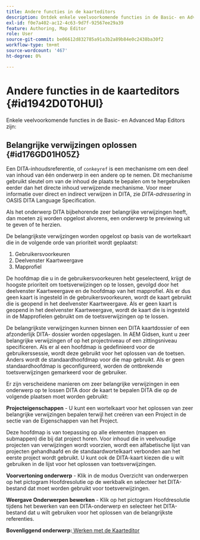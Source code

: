 ```yaml
---
title: Andere functies in de kaarteditors
description: Ontdek enkele veelvoorkomende functies in de Basic- en Advanced Map Editors. Leer hoe u belangrijke verwijzingen in de Kaart-editor kunt oplossen.
exl-id: f0e7a402-ac12-4c63-9d7f-92567ee29a39
feature: Authoring, Map Editor
role: User
source-git-commit: be06612d832785a91a3b2a89b84e0c2438ba30f2
workflow-type: tm+mt
source-wordcount: '467'
ht-degree: 0%

---
```


# Andere functies in de kaarteditors {#id1942D0T0HUI}

Enkele veelvoorkomende functies in de Basic- en Advanced Map Editors zijn:

## Belangrijke verwijzingen oplossen {#id176GD01H05Z}

Een DITA-inhoudsreferentie, of `conkeyref` is een mechanisme om een deel van inhoud van één onderwerp in een andere op te nemen. Dit mechanisme gebruikt sleutel om van de inhoud de plaats te bepalen om te hergebruiken eerder dan het directe inhoud verwijzende mechanisme. Voor meer informatie over direct en indirect verwijzen in DITA, zie *DITA-adressering* in OASIS DITA Language Specification.

Als het onderwerp DITA bijbehorende zeer belangrijke verwijzingen heeft, dan moeten zij worden opgelost alvorens, een onderwerp te previewing uit te geven of te herzien.

De belangrijkste verwijzingen worden opgelost op basis van de wortelkaart die in de volgende orde van prioriteit wordt geplaatst:

1. Gebruikersvoorkeuren
1. Deelvenster Kaartweergave
1. Mapprofiel

De hoofdmap die u in de gebruikersvoorkeuren hebt geselecteerd, krijgt de hoogste prioriteit om toetsverwijzingen op te lossen, gevolgd door het deelvenster Kaartweergave en de hoofdmap van het mapprofiel. Als er dus geen kaart is ingesteld in de gebruikersvoorkeuren, wordt de kaart gebruikt die is geopend in het deelvenster Kaartweergave. Als er geen kaart is geopend in het deelvenster Kaartweergave, wordt de kaart die is ingesteld in de Mapprofielen gebruikt om de toetsverwijzingen op te lossen.

De belangrijkste verwijzingen kunnen binnen een DITA kaartdossier of een afzonderlijk DITA- dossier worden opgeslagen. In AEM Gidsen, kunt u zeer belangrijke verwijzingen of op het projectniveau of een zittingsniveau specificeren. Als er al een hoofdmap is gedefinieerd voor de gebruikerssessie, wordt deze gebruikt voor het oplossen van de toetsen. Anders wordt de standaardhoofdmap voor die map gebruikt. Als er geen standaardhoofdmap is geconfigureerd, worden de ontbrekende toetsverwijzingen gemarkeerd voor de gebruiker.

Er zijn verscheidene manieren om zeer belangrijke verwijzingen in een onderwerp op te lossen DITA door de kaart te bepalen DITA die op de volgende plaatsen moet worden gebruikt:

**Projecteigenschappen** - U kunt een wortelkaart voor het oplossen van zeer belangrijke verwijzingen bepalen terwijl het creëren van een Project in de sectie van de Eigenschappen van het Project.

Deze hoofdmap is van toepassing op alle elementen \(mappen en submappen\) die bij dat project horen. Voor inhoud die in veelvoudige projecten van verwijzingen wordt voorzien, wordt een alfabetische lijst van projecten gehandhaafd en de standaardwortelkaart verbonden aan het eerste project wordt gebruikt. U kunt ook de DITA-kaart kiezen die u wilt gebruiken in de lijst voor het oplossen van toetsverwijzingen.

**Voorvertoning onderwerp** - Klik in de modus Overzicht van onderwerpen op het pictogram Hoofdresolutie op de werkbalk en selecteer het DITA-bestand dat moet worden gebruikt voor toetsverwijzingen.

**Weergave Onderwerpen bewerken** - Klik op het pictogram Hoofdresolutie tijdens het bewerken van een DITA-onderwerp en selecteer het DITA-bestand dat u wilt gebruiken voor het oplossen van de belangrijkste referenties.

**Bovenliggend onderwerp:**[ Werken met de Kaarteditor](map-editor.md)
